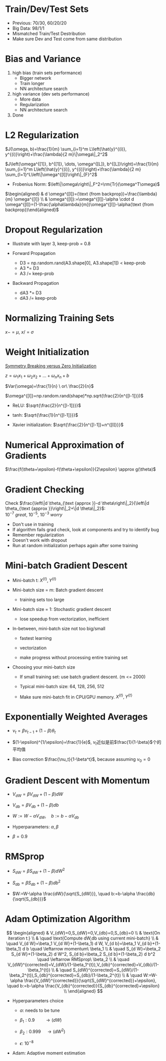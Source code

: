 # Train/Dev/Test Sets

- Previous: 70/30, 60/20/20
- Big Data: 98/1/1
- Mismatched Train/Test Destribution
- Make sure Dev and Test come from same distribution



# Bias and Variance

1. high bias (train sets performance)
   - Bigger network
   - Train longer
   - NN architecture search
2. high variance (dev sets performance)
   - More data
   - Regularization
   - NN architecture search
3. Done



# L2 Regularization

$J(\omega, b)=\frac{1}{m} \sum_{i=1}^m L\left(\hat{y}^{(i)}, y^{(i)}\right)+\frac{\lambda}{2 m}\|\omega\|_2^2$

$J\left(\omega^{[1]}, b^{[1]}, \dots, \omega^{[L]}, b^{[L]}\right)=\frac{1}{m} \sum_{i=1}^m L\left(\hat{y}^{(i)}, y^{(i)}\right)+\frac{\lambda}{2 m} \sum_{l=1}^L\left\|\omega^{[l]}\right\|_{F}^2$

- Frobenius Norm: $\left\|\omega\right\|_F^2=\rm{Tr}(\omega^T\omega)$

$\begin{aligned} & d \omega^{[l]}=(\text {from backprop})+\frac{\lambda}{m} \omega^{[l]} \\ & \omega^{[l]}:=\omega^{[l]}-\alpha \cdot d \omega^{[l]}=(1-\frac{\alpha\lambda}{m})\omega^{[l]}-\alpha(\text {from backprop})\end{aligned}$



# Dropout Regularization

- Illustrate with layer 3, keep-prob = 0.8
- Forward Propagation
  - D3 = np.random.rand(A3.shape[0], A3.shape[1]) < keep-prob
  - A3 *= D3
  - A3 /= keep-prob

- Backward Propagation
  - dA3 *= D3
  - dA3 /= keep-prob




# Normalizing Training Sets

$x -= \mu,\  x /= \sigma$



# Weight Initialization

[Symmetry Breaking versus Zero Initialization](https://community.deeplearning.ai/t/symmetry-breaking-versus-zero-initialization/16061)

$z=\omega_1 x_1+\omega_2 x_2+...+\omega_n x_n+b$

$Var(\omega)=\frac{1}{n} \ or\  \frac{2}{n}$

$\omega^{[l]}=np.random.rand(shape)*np.sqrt(\frac{2}{n^{[l-1]}})$

- ReLU: $\sqrt{\frac{2}{n^{[l-1]}}}$

- tanh: $\sqrt{\frac{1}{n^{[l-1]}}}$

- Xavier initialization:  $\sqrt{\frac{2}{n^{[l-1]}+n^{[l]}}}$



# Numerical Approximation of Gradients

$\frac{f(\theta+\epsilon)-f(\theta+\epsilon)}{2\epsilon} \approx g(\theta)$



# Gradient Checking

Check $\frac{\left\|d \theta_{\text {approx }}-d \theta\right\|_2}{\left\|d \theta_{\text {approx }}\right\|_2+\|d \theta\|_2}$: $10^{-7}\ great,\ 10^{-5},\ 10^{-3}\ worry$

- Don't use in training
- If algorithm fails grad check, look at components and try to identify bug
- Remember regularization
- Doesn't work with dropout
- Run at random initialization perhaps again after some training



# Mini-batch Gradient Descent

- Mini-batch t: $X^{\{t\}}, Y^{\{t\}}$

- Mini-batch size = m: Batch gradient descent

  - training sets too large

- Mini-batch size = 1: Stochastic gradient descent

  - lose speedup from vectorization, inefficient

- In-between, mini-batch size not too big/small

  - fastest learning
  - vectorization

  - make progress without processing entire training set

- Choosing your mini-batch size

  - If small training set: use batch gradient descent. (m <= 2000)

  - Typical mini-batch size: 64, 128, 256, 512

  - Make sure mini-batch fit in CPU/GPU memory. $X^{\{t\}}, Y^{\{t\}}$



# Exponentially Weighted Averages

- $\nu_t=\beta\nu_{t-1}+(1-\beta)\theta_t$

-  $(1-\epsilon)^{1/\epsilon}=\frac{1}{e}$, $\nu_t$近似是前$\frac{1}{1-\beta}$个的平均值

- Bias correction $\frac{\nu_t}{1-\beta^t}$, because assuming $\nu_0=0$



# Gradient Descent with Momentum

- $V_{d W}=\beta V_{d W}+(1-\beta) d W$
- $V_{d b}=\beta V_{d b}+(1-\beta) d b$
- $W:=W-\alpha V_{d W}, \quad b:=b-\alpha V_{d b}$

-  Hyperparameters: $\alpha, \beta$
  - $\beta=0.9$



# RMSprop

- $S_{d W}=\beta S_{d W}+(1-\beta) d W^2$

- $S_{d b}=\beta S_{d b}+(1-\beta) d b^2$

- $W:=W-\alpha \frac{dW}{\sqrt{S_{dW}}}, \quad b:=b-\alpha \frac{db}{\sqrt{S_{db}}}$



# Adam Optimization Algorithm

$$
\begin{aligned}
& V_{dW}=0,S_{dW}=0,V_{db}=0,S_{db}=0 \\
& \text{On iteration t:} \\
& \quad \text{Compute dW,db using current mini-batch} \\
& \quad V_{d W}=\beta_1 V_{d W}+(1-\beta_1) d W, V_{d b}=\beta_1 V_{d b}+(1-\beta_1) d b \quad \leftarrow momentum\ \beta_1 \\
& \quad S_{d W}=\beta_2 S_{d W}+(1-\beta_2) d W^2, S_{d b}=\beta_2 S_{d b}+(1-\beta_2) d b^2 \quad \leftarrow RMSprop\ \beta_2 \\
& \quad V_{dW}^{corrected}=V_{dW}/(1-\beta_1^{t}),V_{db}^{corrected}=V_{db}/(1-\beta_1^{t}) \\
& \quad S_{dW}^{corrected}=S_{dW}/(1-\beta_2^{t}),S_{db}^{corrected}=S_{db}/(1-\beta_2^{t}) \\
& \quad W:=W-\alpha \frac{V_{dW}^{corrected}}{\sqrt{S_{dW}^{corrected}}+\epsilon}, \quad b:=b-\alpha \frac{V_{db}^{corrected}}{S_{db}^{corrected}+\epsilon} \\
\end{aligned}
$$

- Hyperparameters choice

  - $\alpha$: needs to be tune
  - $\beta_1: 0.9 \qquad \rightarrow (dW)$

  - $\beta_2: 0.999 \quad \rightarrow (dW^2)$
  - $\epsilon$: $10^{-8}$

- Adam: Adaptive moment estimation
